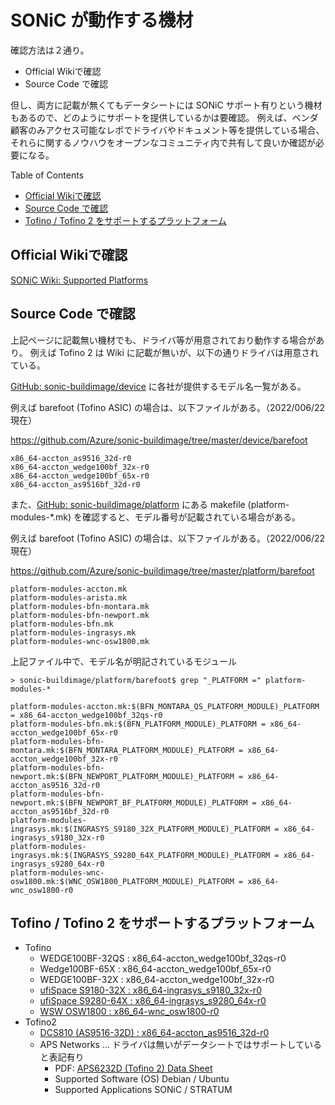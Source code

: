 # SONiC が動作する機材

確認方法は２通り。

- Official Wikiで確認
- Source Code で確認

但し、両方に記載が無くてもデータシートには SONiC サポート有りという機材もあるので、どのようにサポートを提供しているかは要確認。
例えば、ベンダ顧客のみアクセス可能なレポでドライバやドキュメント等を提供している場合、それらに関するノウハウをオープンなコミュニティ内で共有して良いか確認が必要になる。

Table of Contents
- [Official Wikiで確認](#official-wikiで確認)
- [Source Code で確認](#source-code-で確認)
- [Tofino / Tofino 2 をサポートするプラットフォーム](#tofino--tofino-2-をサポートするプラットフォーム)


## Official Wikiで確認

[SONiC Wiki: Supported Platforms](https://github.com/sonic-net/SONiC/blob/sonic_image_md_update/supported_devices_platforms.md)

## Source Code で確認

上記ページに記載無い機材でも、ドライバ等が用意されており動作する場合があり。
例えば Tofino 2 は Wiki に記載が無いが、以下の通りドライバは用意されている。

[GitHub: sonic-buildimage/device](https://github.com/Azure/sonic-buildimage/tree/master/device/) に各社が提供するモデル名一覧がある。

例えば barefoot (Tofino ASIC) の場合は、以下ファイルがある。（2022/006/22現在）

https://github.com/Azure/sonic-buildimage/tree/master/device/barefoot

```
x86_64-accton_as9516_32d-r0
x86_64-accton_wedge100bf_32x-r0
x86_64-accton_wedge100bf_65x-r0
x86_64-accton_as9516bf_32d-r0
```

また、[GitHub: sonic-buildimage/platform](https://github.com/Azure/sonic-buildimage/tree/master/platform) にある makefile (platform-modules-*.mk) を確認すると、モデル番号が記載されている場合がある。

例えば barefoot (Tofino ASIC) の場合は、以下ファイルがある。（2022/006/22現在）

https://github.com/Azure/sonic-buildimage/tree/master/platform/barefoot

```
platform-modules-accton.mk
platform-modules-arista.mk
platform-modules-bfn-montara.mk
platform-modules-bfn-newport.mk
platform-modules-bfn.mk
platform-modules-ingrasys.mk
platform-modules-wnc-osw1800.mk
```

上記ファイル中で、モデル名が明記されているモジュール

```
> sonic-buildimage/platform/barefoot$ grep "_PLATFORM =" platform-modules-*

platform-modules-accton.mk:$(BFN_MONTARA_QS_PLATFORM_MODULE)_PLATFORM = x86_64-accton_wedge100bf_32qs-r0
platform-modules-bfn.mk:$(BFN_PLATFORM_MODULE)_PLATFORM = x86_64-accton_wedge100bf_65x-r0
platform-modules-bfn-montara.mk:$(BFN_MONTARA_PLATFORM_MODULE)_PLATFORM = x86_64-accton_wedge100bf_32x-r0
platform-modules-bfn-newport.mk:$(BFN_NEWPORT_PLATFORM_MODULE)_PLATFORM = x86_64-accton_as9516_32d-r0
platform-modules-bfn-newport.mk:$(BFN_NEWPORT_BF_PLATFORM_MODULE)_PLATFORM = x86_64-accton_as9516bf_32d-r0
platform-modules-ingrasys.mk:$(INGRASYS_S9180_32X_PLATFORM_MODULE)_PLATFORM = x86_64-ingrasys_s9180_32x-r0
platform-modules-ingrasys.mk:$(INGRASYS_S9280_64X_PLATFORM_MODULE)_PLATFORM = x86_64-ingrasys_s9280_64x-r0
platform-modules-wnc-osw1800.mk:$(WNC_OSW1800_PLATFORM_MODULE)_PLATFORM = x86_64-wnc_osw1800-r0
```

## Tofino / Tofino 2 をサポートするプラットフォーム

- Tofino
  - WEDGE100BF-32QS : x86_64-accton_wedge100bf_32qs-r0
  - Wedge100BF-65X  : x86_64-accton_wedge100bf_65x-r0
  - WEDGE100BF-32X  : x86_64-accton_wedge100bf_32x-r0
  - [ufiSpace S9180-32X : x86_64-ingrasys_s9180_32x-r0](https://www.ufispace.com/products/datacenter/100g/s9180-32x)
  - [ufiSpace S9280-64X : x86_64-ingrasys_s9280_64x-r0](https://www.ufispace.com/products/datacenter/100g/s9280-64x)
  - [WSW OSW1800 : x86_64-wnc_osw1800-r0](https://www.wnc.com.tw/index.php?action=pro_detail&top_id=106&scid=142&tid=99&id=353)
- Tofino2
  - [DCS810 (AS9516-32D) : x86_64-accton_as9516_32d-r0](https://www.edge-core.com/productsInfo.php?cls=1&cls2=349&cls3=577&id=916)
  - APS Networks ... ドライバは無いがデータシートではサポートしていると表記有り
    - PDF: [APS6232D (Tofino 2) Data Sheet](https://www.aps-networks.com/wp-content/uploads/2022/04/220421_APSN_APS6232D_V01.pdf)
    - Supported Software (OS) Debian / Ubuntu
    - Supported Applications SONiC / STRATUM
